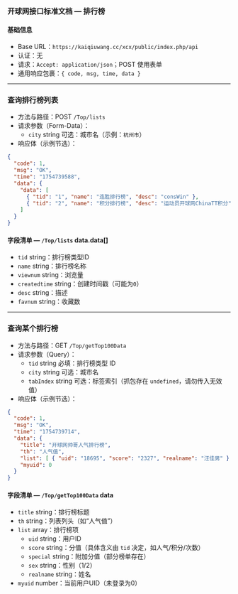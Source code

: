 ### 开球网接口标准文档 — 排行榜

#### 基础信息
- Base URL：`https://kaiqiuwang.cc/xcx/public/index.php/api`
- 认证：无
- 请求：`Accept: application/json`；POST 使用表单
- 通用响应包裹：`{ code, msg, time, data }`

---

### 查询排行榜列表
- 方法与路径：POST `/Top/lists`
- 请求参数（Form-Data）：
  - `city` string 可选：城市名（示例：`杭州市`）
- 响应体（示例节选）：

```json
{
  "code": 1,
  "msg": "OK",
  "time": "1754739588",
  "data": {
    "data": [
      { "tid": "1", "name": "连胜排行榜", "desc": "consWin" },
      { "tid": "2", "name": "积分排行榜", "desc": "运动员开球网ChinaTT积分" }
    ]
  }
}
```

#### 字段清单 — `/Top/lists` data.data[]
- `tid` string：排行榜类型ID
- `name` string：排行榜名称
- `viewnum` string：浏览量
- `createdtime` string：创建时间戳（可能为`0`）
- `desc` string：描述
- `favnum` string：收藏数

---

### 查询某个排行榜
- 方法与路径：GET `/Top/getTop100Data`
- 请求参数（Query）：
  - `tid` string 必填：排行榜类型 ID
  - `city` string 可选：城市名
  - `tabIndex` string 可选：标签索引（抓包存在 `undefined`，请勿传入无效值）
- 响应体（示例节选）：

```json
{
  "code": 1,
  "msg": "OK",
  "time": "1754739714",
  "data": {
    "title": "开球网帅哥人气排行榜",
    "th": "人气值",
    "list": [ { "uid": "18695", "score": "2327", "realname": "汪佳男" } ],
    "myuid": 0
  }
}
```

#### 字段清单 — `/Top/getTop100Data` data
- `title` string：排行榜标题
- `th` string：列表列头（如“人气值”）
- `list` array：排行榜项
  - `uid` string：用户ID
  - `score` string：分值（具体含义由 `tid` 决定，如人气/积分/次数）
  - `special` string：附加分值（部分榜单存在）
  - `sex` string：性别（1/2）
  - `realname` string：姓名
- `myuid` number：当前用户UID（未登录为0）


